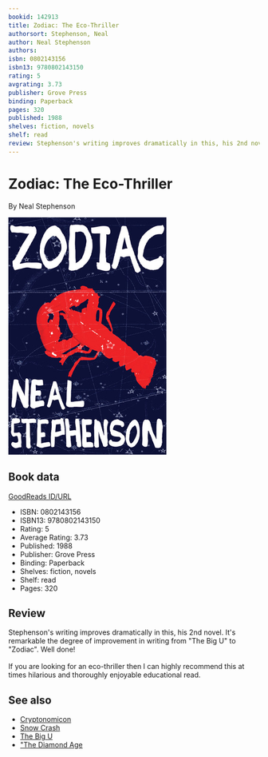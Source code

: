 ```yaml
---
bookid: 142913
title: Zodiac: The Eco-Thriller
authorsort: Stephenson, Neal
author: Neal Stephenson
authors: 
isbn: 0802143156
isbn13: 9780802143150
rating: 5
avgrating: 3.73
publisher: Grove Press
binding: Paperback
pages: 320
published: 1988
shelves: fiction, novels
shelf: read
review: Stephenson's writing improves dramatically in this, his 2nd novel. It's remarkable the degree of improvement in writing from "The Big U" to "Zodiac". Well done!<br/><br/>If you are looking for an eco-thriller then I can highly recommend this at times hilarious and thoroughly enjoyable educational read.
---
```


# Zodiac: The Eco-Thriller

By Neal Stephenson

![](../../assets/bookcovers/1328856914l/142913.jpg)

## Book data

[GoodReads ID/URL](https://www.goodreads.com/book/show/142913)

- ISBN: 0802143156
- ISBN13: 9780802143150
- Rating: 5
- Average Rating: 3.73
- Published: 1988
- Publisher: Grove Press
- Binding: Paperback
- Shelves: fiction, novels
- Shelf: read
- Pages: 320

## Review

Stephenson's writing improves dramatically in this, his 2nd novel. It's remarkable the degree of improvement in writing from "The Big U" to "Zodiac". Well done!<br/><br/>If you are looking for an eco-thriller then I can highly recommend this at times hilarious and thoroughly enjoyable educational read.


## See also

- [Cryptonomicon](Cryptonomicon.md)
- [Snow Crash](Snow_Crash.md)
- [The Big U](The_Big_U.md)
- ["The Diamond Age](The_Diamond_Age-_or__A_Young_Ladys_Illustrated_Primer.md)
